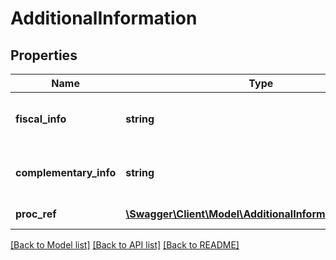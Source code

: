# AdditionalInformation

## Properties
Name | Type | Description | Notes
------------ | ------------- | ------------- | -------------
**fiscal_info** | **string** | Additional information of fiscal interest | [optional] 
**complementary_info** | **string** | Additional information of user interest | [optional] 
**proc_ref** | [**\Swagger\Client\Model\AdditionalInformationProcRef[]**](AdditionalInformationProcRef.md) | Referenced Process | [optional] 

[[Back to Model list]](../README.md#documentation-for-models) [[Back to API list]](../README.md#documentation-for-api-endpoints) [[Back to README]](../README.md)


